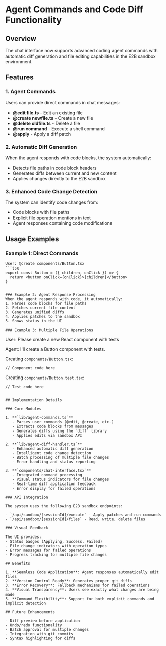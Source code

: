 # Agent Commands and Code Diff Functionality

## Overview

The chat interface now supports advanced coding agent commands with automatic diff generation and file editing capabilities in the E2B sandbox environment.

## Features

### 1. Agent Commands
Users can provide direct commands in chat messages:

- **@edit file.ts** - Edit an existing file
- **@create newfile.ts** - Create a new file
- **@delete oldfile.ts** - Delete a file
- **@run command** - Execute a shell command
- **@apply** - Apply a diff patch

### 2. Automatic Diff Generation
When the agent responds with code blocks, the system automatically:
- Detects file paths in code block headers
- Generates diffs between current and new content
- Applies changes directly to the E2B sandbox

### 3. Enhanced Code Change Detection
The system can identify code changes from:
- Code blocks with file paths
- Explicit file operation mentions in text
- Agent responses containing code modifications

## Usage Examples

### Example 1: Direct Commands
```
User: @create components/Button.tsx
```tsx
export const Button = ({ children, onClick }) => {
  return <button onClick={onClick}>{children}</button>
}
```
```

### Example 2: Agent Response Processing
When the agent responds with code, it automatically:
1. Parses code blocks for file paths
2. Fetches current file content
3. Generates unified diffs
4. Applies patches to the sandbox
5. Shows status in the UI

### Example 3: Multiple File Operations
```
User: Please create a new React component with tests

Agent: I'll create a Button component with tests.

Creating `components/Button.tsx`:
```tsx
// Component code here
```

Creating `components/Button.test.tsx`:
```tsx
// Test code here
```
```

## Implementation Details

### Core Modules

1. **`lib/agent-commands.ts`**
   - Parses user commands (@edit, @create, etc.)
   - Extracts code blocks from messages
   - Generates diffs using the `diff` library
   - Applies edits via sandbox API

2. **`lib/agent-diff-handler.ts`**
   - Enhanced automatic diff generation
   - Intelligent code change detection
   - Batch processing of multiple file changes
   - Error handling and status reporting

3. **`components/chat-interface.tsx`**
   - Integrated command processing
   - Visual status indicators for file changes
   - Real-time diff application feedback
   - Error display for failed operations

### API Integration

The system uses the following E2B sandbox endpoints:

- `/api/sandbox/[sessionId]/execute` - Apply patches and run commands
- `/api/sandbox/[sessionId]/files` - Read, write, delete files

### Visual Feedback

The UI provides:
- Status badges (Applying, Success, Failed)
- File change indicators with operation types
- Error messages for failed operations
- Progress tracking for multiple file changes

## Benefits

1. **Seamless Code Application**: Agent responses automatically edit files
2. **Version Control Ready**: Generates proper git diffs
3. **Error Recovery**: Fallback mechanisms for failed operations
4. **Visual Transparency**: Users see exactly what changes are being made
5. **Command Flexibility**: Support for both explicit commands and implicit detection

## Future Enhancements

- Diff preview before application
- Undo/redo functionality
- Batch approval for multiple changes
- Integration with git commits
- Syntax highlighting for diffs
